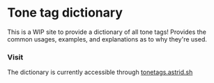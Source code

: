 # Tone tag dictionary

This is a WIP site to provide a dictionary of all tone tags! Provides the common usages, examples, and explanations as to why they're used.

### Visit

The dictionary is currently accessible through [tonetags.astrid.sh](https://tonetags.astrid.sh/)
